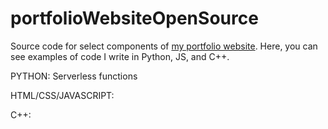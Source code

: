 # portfolioWebsiteOpenSource
Source code for select components of <a href="https://conors-website.vercel.app">my portfolio website</a>.
Here, you can see examples of code I write in Python, JS, and C++.

PYTHON: Serverless functions

HTML/CSS/JAVASCRIPT:

C++: 
